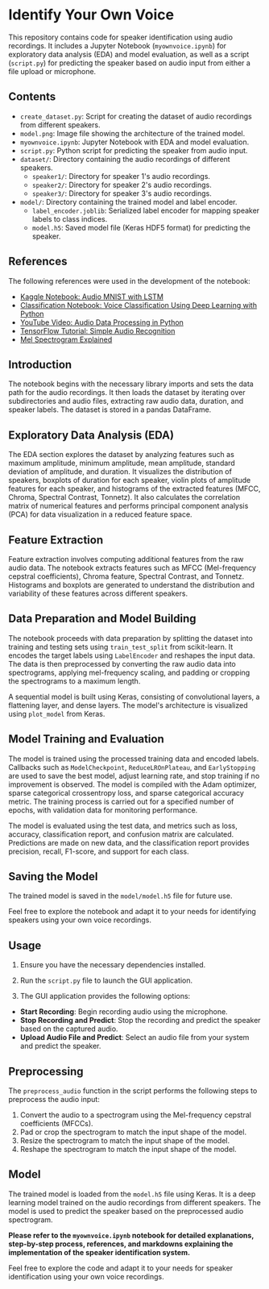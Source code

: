 # Identify Your Own Voice

This repository contains code for speaker identification using audio recordings. It includes a Jupyter Notebook (`myownvoice.ipynb`) for exploratory data analysis (EDA) and model evaluation, as well as a script (`script.py`) for predicting the speaker based on audio input from either a file upload or microphone.


## Contents

- `create_dataset.py`: Script for creating the dataset of audio recordings from different speakers.
- `model.png`: Image file showing the architecture of the trained model.
- `myownvoice.ipynb`: Jupyter Notebook with EDA and model evaluation.
- `script.py`: Python script for predicting the speaker from audio input.
- `dataset/`: Directory containing the audio recordings of different speakers.
  - `speaker1/`: Directory for speaker 1's audio recordings.
  - `speaker2/`: Directory for speaker 2's audio recordings.
  - `speaker3/`: Directory for speaker 3's audio recordings.
- `model/`: Directory containing the trained model and label encoder.
  - `label_encoder.joblib`: Serialized label encoder for mapping speaker labels to class indices.
  - `model.h5`: Saved model file (Keras HDF5 format) for predicting the speaker.


## References

The following references were used in the development of the notebook:
- [Kaggle Notebook: Audio MNIST with LSTM](https://www.kaggle.com/code/rajanmargaye/audio-mnist-with-lstm-auc-93)
- [Classification Notebook: Voice Classification Using Deep Learning with Python](https://towardsdatascience.com/voice-classification-using-deep-learning-with-python-6eddb9580381)
- [YouTube Video: Audio Data Processing in Python](https://www.youtube.com/watch?v=ZqpSb5p1xQo)
- [TensorFlow Tutorial: Simple Audio Recognition](https://www.tensorflow.org/tutorials/audio/simple_audio)
- [Mel Spectrogram Explained](https://towardsdatascience.com/audio-deep-learning-made-simple-part-2-why-mel-spectrograms-perform-better-aad889a93505)

## Introduction

The notebook begins with the necessary library imports and sets the data path for the audio recordings. It then loads the dataset by iterating over subdirectories and audio files, extracting raw audio data, duration, and speaker labels. The dataset is stored in a pandas DataFrame.

## Exploratory Data Analysis (EDA)

The EDA section explores the dataset by analyzing features such as maximum amplitude, minimum amplitude, mean amplitude, standard deviation of amplitude, and duration. It visualizes the distribution of speakers, boxplots of duration for each speaker, violin plots of amplitude features for each speaker, and histograms of the extracted features (MFCC, Chroma, Spectral Contrast, Tonnetz). It also calculates the correlation matrix of numerical features and performs principal component analysis (PCA) for data visualization in a reduced feature space.

## Feature Extraction

Feature extraction involves computing additional features from the raw audio data. The notebook extracts features such as MFCC (Mel-frequency cepstral coefficients), Chroma feature, Spectral Contrast, and Tonnetz. Histograms and boxplots are generated to understand the distribution and variability of these features across different speakers.

## Data Preparation and Model Building

The notebook proceeds with data preparation by splitting the dataset into training and testing sets using `train_test_split` from scikit-learn. It encodes the target labels using `LabelEncoder` and reshapes the input data. The data is then preprocessed by converting the raw audio data into spectrograms, applying mel-frequency scaling, and padding or cropping the spectrograms to a maximum length.

A sequential model is built using Keras, consisting of convolutional layers, a flattening layer, and dense layers. The model's architecture is visualized using `plot_model` from Keras.

## Model Training and Evaluation

The model is trained using the processed training data and encoded labels. Callbacks such as `ModelCheckpoint`, `ReduceLROnPlateau`, and `EarlyStopping` are used to save the best model, adjust learning rate, and stop training if no improvement is observed. The model is compiled with the Adam optimizer, sparse categorical crossentropy loss, and sparse categorical accuracy metric. The training process is carried out for a specified number of epochs, with validation data for monitoring performance.

The model is evaluated using the test data, and metrics such as loss, accuracy, classification report, and confusion matrix are calculated. Predictions are made on new data, and the classification report provides precision, recall, F1-score, and support for each class.

## Saving the Model

The trained model is saved in the `model/model.h5` file for future use.

Feel free to explore the notebook and adapt it to your needs for identifying speakers using your own voice recordings.

## Usage

1. Ensure you have the necessary dependencies installed.
   
2. Run the `script.py` file to launch the GUI application.

3. The GUI application provides the following options:
- **Start Recording**: Begin recording audio using the microphone.
- **Stop Recording and Predict**: Stop the recording and predict the speaker based on the captured audio.
- **Upload Audio File and Predict**: Select an audio file from your system and predict the speaker.

## Preprocessing

The `preprocess_audio` function in the script performs the following steps to preprocess the audio input:

1. Convert the audio to a spectrogram using the Mel-frequency cepstral coefficients (MFCCs).
2. Pad or crop the spectrogram to match the input shape of the model.
3. Resize the spectrogram to match the input shape of the model.
4. Reshape the spectrogram to match the input shape of the model.

## Model

The trained model is loaded from the `model.h5` file using Keras. It is a deep learning model trained on the audio recordings from different speakers. The model is used to predict the speaker based on the preprocessed audio spectrogram.

**Please refer to the `myownvoice.ipynb` notebook for detailed explanations, step-by-step process, references, and markdowns explaining the implementation of the speaker identification system.**

Feel free to explore the code and adapt it to your needs for speaker identification using your own voice recordings.

